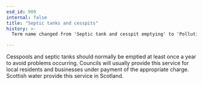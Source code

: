 ```yaml
---
esd_id: 909
internal: false
title: "Septic tanks and cesspits"
history: >-
  Term name changed from 'Septic tank and cesspit emptying' to 'Pollution control - septic tank and cesspit emptying - information' in version 3.00. Name changed to 'Septic tanks and cesspits' in version 4.00.

---
```


Cesspools and septic tanks should normally be emptied at least once a year to avoid problems occurring. Councils will usually provide this service for local residents and businesses under payment of the appropriate charge. 
Scottish water provide this service in Scotland.

